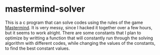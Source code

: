 # mastermind-solver

This is a c program that can solve codes using the rules of the game [Mastermind](https://en.wikipedia.org/wiki/Mastermind_(board_game)). It is very messy, since I hacked it together over a few hours, but it seems to work alright. There are some constants that I plan to optimize by writting a function that will constantly run through the solving algorithm with different codes, while changing the values of the constants, to find the best constant values.
